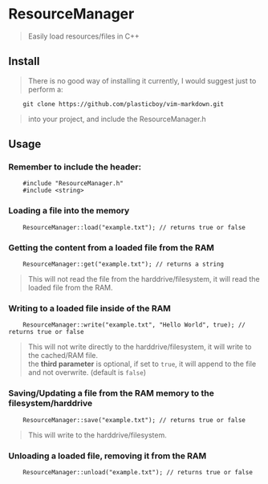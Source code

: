 # ResourceManager
> Easily load resources/files in C++

## Install
> There is no good way of installing it currently, I would suggest just to
> perform a:

        git clone https://github.com/plasticboy/vim-markdown.git

> into your project, and include the ResourceManager.h

## Usage
### Remember to include the header:

        #include "ResourceManager.h"
        #include <string>

### Loading a file into the memory

        ResourceManager::load("example.txt"); // returns true or false

### Getting the content from a loaded file from the RAM

        ResourceManager::get("example.txt"); // returns a string

> This will not read the file from the harddrive/filesystem, it will read the
> loaded file from the RAM.

### Writing to a loaded file inside of the RAM

        ResourceManager::write("example.txt", "Hello World", true); // returns true or false

> This will not write directly to the harddrive/filesystem, it will write to the
> cached/RAM file.<br>
> the <b>third parameter</b> is optional, if set to `true`, it will append to
> the file and not overwrite. (default is `false`)

### Saving/Updating a file from the RAM memory to the filesystem/harddrive

        ResourceManager::save("example.txt"); // returns true or false

> This will write to the harddrive/filesystem.

### Unloading a loaded file, removing it from the RAM

        ResourceManager::unload("example.txt"); // returns true or false
